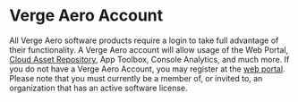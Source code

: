 # Verge Aero Account

All Verge Aero software products require a login to take full advantage of their functionality. A Verge Aero account will allow usage of the Web Portal, [Cloud Asset Repository](../publish-your-docs/show-effects/show-effect-asset-repository.md), App Toolbox, Console Analytics, and much more. If you do not have a Verge Aero Account, you may register at the [web portal](https://aeroportal.droneshow.software/register). Please note that you must currently be a member of, or invited to, an organization that has an active software license.
